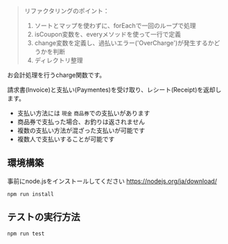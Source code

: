 > リファクタリングのポイント：
>
> 1. ソートとマップを使わずに、forEachで一回のループで処理
> 2. isCoupon変数を、everyメソッドを使って一行で定義
> 3. change変数を定義し、過払いエラー('OverCharge')が発生するかどうかを判断
> 4. ディレクトリ整理



お会計処理を行うcharge関数です。

請求書(Invoice)と支払い(Paymentes)を受け取り、レシート(Receipt)を返却します。

- 支払い方法には `現金` `商品券`での支払いがあります
- 商品券で支払った場合、お釣りは返されません
- 複数の支払い方法が混ざった支払いが可能です
- 複数人で支払いすることが可能です

## 環境構築
事前にnode.jsをインストールしてください
https://nodejs.org/ja/download/
```
npm run install
```

## テストの実行方法
```
npm run test
```